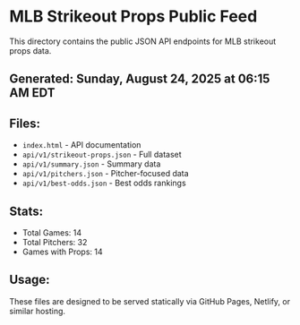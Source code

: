 # MLB Strikeout Props Public Feed

This directory contains the public JSON API endpoints for MLB strikeout props data.

## Generated: Sunday, August 24, 2025 at 06:15 AM EDT

## Files:
- `index.html` - API documentation
- `api/v1/strikeout-props.json` - Full dataset
- `api/v1/summary.json` - Summary data
- `api/v1/pitchers.json` - Pitcher-focused data  
- `api/v1/best-odds.json` - Best odds rankings

## Stats:
- Total Games: 14
- Total Pitchers: 32
- Games with Props: 14

## Usage:
These files are designed to be served statically via GitHub Pages, Netlify, or similar hosting.

